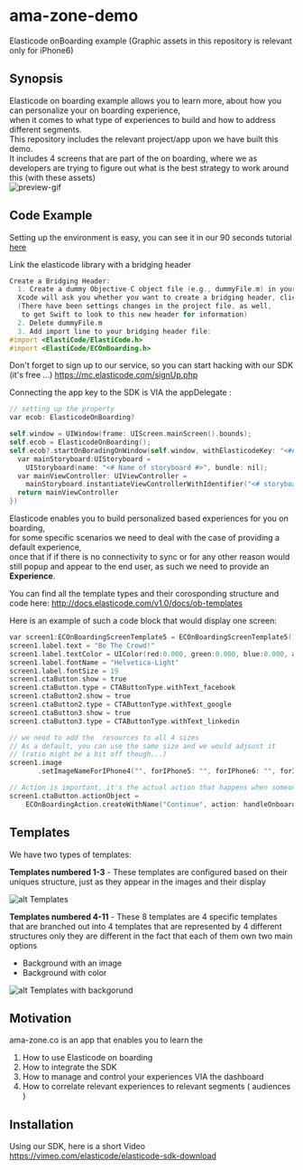 # ama-zone-demo
Elasticode onBoarding example
(Graphic assets in this repository is relevant only for iPhone6)


## Synopsis
Elasticode on boarding example allows you to learn more,
about how you can personalize your on boarding experience,  
when it comes to what type of experiences to build and how to address different segments.  
This repository includes the relevant project/app upon we have built this demo.  
It includes 4 screens that are part of the on boarding, where we as developers are trying to figure out what is the best strategy to work around this (with these assets)  
![preview-gif](http://elasticode-demo.s3.amazonaws.com/amazone.co/ama-zone-preview.gif)

## Code Example
Setting up the environment is easy, you can see it in our 90 seconds tutorial 
[here](https://vimeo.com/elasticode/elasticode-sdk-download)

Link the elasticode library with a bridging header
```objective-c
Create a Bridging Header:
  1. Create a dummy Objective-C object file (e.g., dummyFile.m) in your project.
  Xcode will ask you whether you want to create a bridging header, click "Yes".
  (There have been settings changes in the project file, as well,
   to get Swift to look to this new header for information)
  2. Delete dummyFile.m
  3. Add import line to your bridging header file:
#import <ElastiCode/ElastiCode.h>
#import <ElastiCode/ECOnBoarding.h>
```

Don't forget to sign up to our service, so you can start hacking with our SDK (it's free ...) 
https://mc.elasticode.com/signUp.php

Connecting the app key to the SDK is VIA the appDelegate : 
```objective-c
// setting up the property 
var ecob: ElasticodeOnBoarding?

self.window = UIWindow(frame: UIScreen.mainScreen().bounds);
self.ecob = ElasticodeOnBoarding();
self.ecob?.startOnBoradingOnWindow(self.window, withElasticodeKey: "<#App key#>", viewControllerGetterBlock: { () -> UIViewController in
  var mainStoryboard:UIStoryboard =
    UIStoryboard(name: "<# Name of storyboard #>", bundle: nil);
  var mainViewController: UIViewController =
    mainStoryboard.instantiateViewControllerWithIdentifier("<# storyboard ID #>") as UIViewController
  return mainViewController
})
```

Elasticode enables you to build personalized based experiences for you on boarding,  
for some specific scenarios we need to deal with the case of providing a default experience,  
once that if if there is no connectivity to sync or for any other reason would still popup and appear to the end user, as such we need to provide an **Experience**.

You can find all the template types and their corosponding structure and code here:
http://docs.elasticode.com/v1.0/docs/ob-templates

Here is an example of such a code block that would display one screen:
```objective-c
var screen1:ECOnBoardingScreenTemplate5 = ECOnBoardingScreenTemplate5()
screen1.label.text = "Be The Crowd!"
screen1.label.textColor = UIColor(red:0.000, green:0.000, blue:0.000, alpha:1)
screen1.label.fontName = "Helvetica-Light"
screen1.label.fontSize = 19
screen1.ctaButton.show = true
screen1.ctaButton.type = CTAButtonType.withText_facebook
screen1.ctaButton2.show = true
screen1.ctaButton2.type = CTAButtonType.withText_google
screen1.ctaButton3.show = true
screen1.ctaButton3.type = CTAButtonType.withText_linkedin

// we need to add the  resources to all 4 sizes
// As a default, you can use the same size and we would adjsust it
// (ratio might be a bit off though...)
screen1.image
       .setImageNameForIPhone4("", forIPhone5: "", forIPhone6: "", forIPhone6Plus: "")

// Action is important, it's the actual action that happens when someone clicks on the call-to-action button
screen1.ctaButton.actionObject =
    ECOnBoardingAction.createWithName("Continue", action: handleOnboardingCompletion)
```

## Templates

We have two types of templates:

**Templates numbered 1-3** - These templates are configured based on their uniques structure, just as they appear in the images and their display




![alt Templates](http://elasticode-demo.s3.amazonaws.com/amazone.co/templates1.png)

**Templates numbered 4-11** - These 8 templates are 4 specific templates that are branched out into 4 templates that are represented by 4 different structures only they are different in the fact that each of them own two main options 
- Background with an image
- Background with color 


![alt Templates with backgorund](http://elasticode-demo.s3.amazonaws.com/amazone.co/templates2.png)

## Motivation

ama-zone.co is an app that enables you to learn the  
1. How to use Elasticode on boarding  
2. How to integrate the SDK  
3. How to manage and control your experiences VIA the dashboard  
4. How to correlate relevant experiences to relevant segments ( audiences )  

## Installation

Using our SDK,  here is a short Video 
https://vimeo.com/elasticode/elasticode-sdk-download
